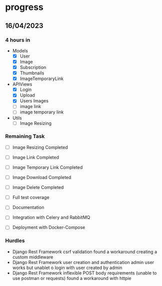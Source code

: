 # progress 

## 16/04/2023

### 4 hours in

- Models
  - [x] User
  - [x] Image
  - [x] Subscription
  - [x] Thumbnails
  - [x] ImageTemporaryLink

- APIViews
  - [x] Login
  - [x] Upload
  - [x] Users Images
  - [ ] image link
  - [ ] image temporary link
- Utils
  - [ ] Image Resizing

### Remaining Task
- [ ] Image Resizing Completed
- [ ] Image Link Completed
- [ ] Image Temporary Link Completed
- [ ] Image Download Completed
- [ ] Image Delete Completed
- [ ] Full test coverage
- [ ] Documentation
- [ ] Integration with Celery and RabbitMQ
- [ ] Deployment with Docker-Compose


### Hurdles
- Django Rest Framework csrf validation found a workaround creating a custom middleware
- Django Rest Framework user creation and authentication admin user works but unablet o login with user created by admin
- Django Rest Framework inflexible POST body requirements (unable to use postman or requests) found a workaround with httpie
